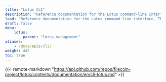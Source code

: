 ```yaml
---
title: "Lotus CLI"
description: "Reference documentation for the Lotus command-line interface."
lead: "Reference documentation for the Lotus command-line interface. This documentation was automatically generated using Lotus latest release."
draft: false
menu:
    lotus:
        parent: "lotus-management"
aliases:
    - /docs/apis/cli/
weight: 445
toc: true
---
```


{{< remote-markdown "https://api.github.com/repos/filecoin-project/lotus/contents/documentation/en/cli-lotus.md" >}}

